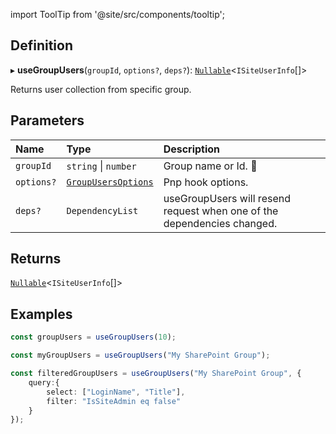 import ToolTip from '@site/src/components/tooltip';

## Definition

▸ **useGroupUsers**(`groupId`, `options?`, `deps?`): [`Nullable`](../Types/NullableT.md)<`ISiteUserInfo`[]\>

Returns user collection from specific group.

## Parameters

| Name | Type | Description |
| :------ | :------ | :------ |
| `groupId` | `string` \| `number` | Group name or Id. <ToolTip text="Changing the value repeats request">🚩</ToolTip> |
| `options?` | [`GroupUsersOptions`](../Interfaces/GroupUsersOptions.md) | Pnp hook options. |
| `deps?` | `DependencyList` | useGroupUsers will resend request when one of the dependencies changed. |

## Returns

[`Nullable`](../Types/NullableT.md)<`ISiteUserInfo`[]\>

## Examples

```typescript
const groupUsers = useGroupUsers(10);

const myGroupUsers = useGroupUsers("My SharePoint Group");

const filteredGroupUsers = useGroupUsers("My SharePoint Group", {
	query:{
		select: ["LoginName", "Title"],
		filter: "IsSiteAdmin eq false"
	}
});
```
